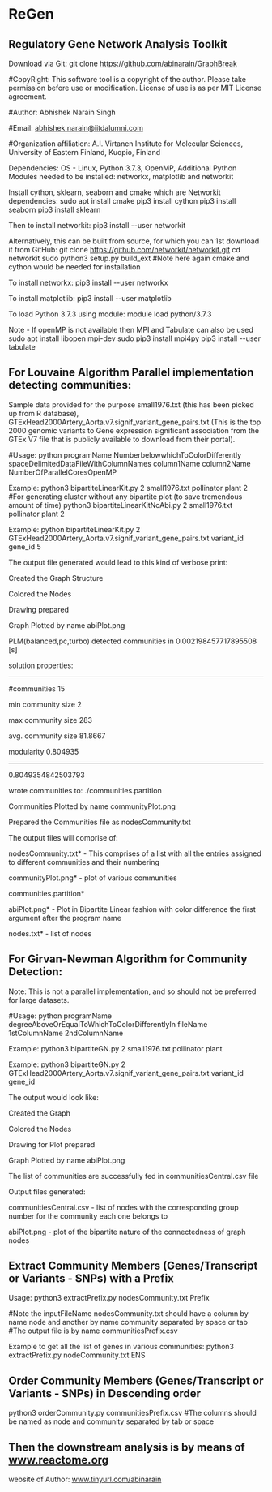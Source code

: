 # ReGen
## Regulatory Gene Network Analysis Toolkit 

Download via Git: git clone https://github.com/abinarain/GraphBreak

#CopyRight: This software tool is a copyright of the author. Please take permission before use or modification. License of use is as per MIT License agreement.

#Author: Abhishek Narain Singh

#Email: abhishek.narain@iitdalumni.com

#Organization affiliation: A.I. Virtanen Institute for Molecular Sciences, University of Eastern Finland, Kuopio, Finland

Dependencies: OS - Linux, Python 3.7.3, OpenMP, Additional Python Modules needed to be installed: networkx, matplotlib and networkit


Install cython, sklearn, seaborn and cmake which are Networkit dependencies:
sudo apt install cmake
pip3 install cython 
pip3 install seaborn
pip3 install sklearn

Then to install networkit:
pip3 install --user networkit

Alternatively, this can be built from source, for which you can 1st download it from GitHub:
git clone https://github.com/networkit/networkit.git
cd networkit
sudo python3 setup.py build_ext
#Note here again cmake and cython would be needed for installation


To install networkx: pip3 install --user networkx

To install matplotlib: pip3 install --user matplotlib

To load Python 3.7.3 using module: module load python/3.7.3

Note - If openMP is not available then MPI and Tabulate can also be used 
sudo apt install libopen mpi-dev
sudo pip3 install mpi4py
pip3 install --user tabulate
## For Louvaine Algorithm Parallel implementation detecting communities:

Sample data provided for the purpose small1976.txt (this has been picked up from R database), GTExHead2000Artery_Aorta.v7.signif_variant_gene_pairs.txt (This is the top 2000 genomic variants to Gene expression significant association from the GTEx V7 file that is publicly available to download from their portal).

#Usage: python programName NumberbelowwhichToColorDifferently spaceDelimitedDataFileWithColumnNames column1Name column2Name NumberOfParallelCoresOpenMP

 Example: python3 bipartiteLinearKit.py 2 small1976.txt pollinator plant 2
          #For generating cluster without any bipartite plot (to save tremendous amount of time)
          python3 bipartiteLinearKitNoAbi.py 2 small1976.txt pollinator plant 2
 
 Example: python bipartiteLinearKit.py 2 GTExHead2000Artery_Aorta.v7.signif_variant_gene_pairs.txt variant_id gene_id 5

The output file generated would lead to this kind of verbose print:

Created the Graph Structure

Colored the Nodes

Drawing prepared

Graph Plotted by name abiPlot.png

PLM(balanced,pc,turbo) detected communities in 0.002198457717895508 [s]

solution properties:

-------------------  ----------

#communities         15

min community size     2

max community size   283

avg. community size   81.8667

modularity             0.804935

-------------------  ----------

0.8049354842503793

wrote communities to: ./communities.partition

Communities Plotted by name communityPlot.png

Prepared the Communities file as nodesCommunity.txt

The output files will comprise of:

 nodesCommunity.txt* - This comprises of a list with all the entries assigned to different communities and their numbering
 
 communityPlot.png* - plot of various communities
 
 communities.partition* 
 
 abiPlot.png* - Plot in Bipartite Linear fashion with color difference the first argument after the program name
 
 nodes.txt* - list of nodes

## For Girvan-Newman Algorithm for Community Detection:

Note: This is not a parallel implementation, and so should not be preferred for large datasets. 

#Usage: python programName degreeAboveOrEqualToWhichToColorDifferentlyIn fileName 1stColumnName 2ndColumnName

 Example: python3 bipartiteGN.py 2 small1976.txt pollinator plant 
 
 Example: python3 bipartiteGN.py 2 GTExHead2000Artery_Aorta.v7.signif_variant_gene_pairs.txt variant_id gene_id

The output would look like:

Created the Graph

Colored the Nodes

Drawing for Plot prepared

Graph Plotted by name abiPlot.png

The list of communities are successfully fed in communitiesCentral.csv file

Output files generated:

communitiesCentral.csv - list of nodes with the corresponding group number for the community each one belongs to

abiPlot.png - plot of the bipartite nature of the connectedness of graph nodes


## Extract Community Members (Genes/Transcript or Variants - SNPs) with a Prefix

Usage: python3 extractPrefix.py nodesCommunity.txt Prefix

#Note the inputFileName nodesCommunity.txt should have a column by name node and another by name community separated by space or tab
#The output file is by name communitiesPrefix.csv

Example to get all the list of genes in various communities:
python3 extractPrefix.py nodeCommunity.txt ENS

## Order Community Members (Genes/Transcript or Variants - SNPs) in Descending order

python3 orderCommunity.py communitiesPrefix.csv #The columns should be named as node and community separated by tab or space


## Then the downstream analysis is by means of www.reactome.org

website of Author: www.tinyurl.com/abinarain 
